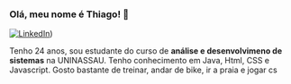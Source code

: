 ### Olá, meu nome é Thiago! 👋

[![LinkedIn](https://www.flaticon.com/br/icone-gratis/linkedin_3536505?term=linkedin&page=1&position=5&origin=search&related_id=3536505)](https://www.linkedin.com/in/thiago-sim%C3%B5es-c137/))

Tenho 24 anos, sou estudante do curso de **análise e desenvolvimeno de sistemas** na UNINASSAU. 
Tenho conhecimento em Java, Html, CSS e Javascript.
Gosto bastante de treinar, andar de bike, ir a praia e jogar cs

